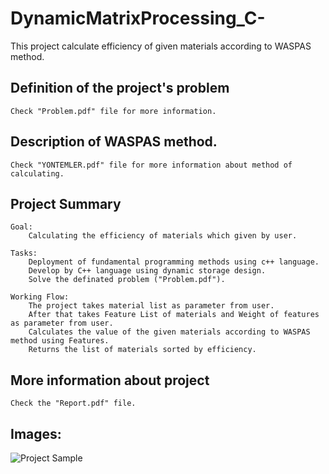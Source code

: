 # DynamicMatrixProcessing_C-
This project calculate efficiency of given materials according to WASPAS method.

## Definition of the project's problem

	Check "Problem.pdf" file for more information.

## Description of WASPAS method.
	Check "YONTEMLER.pdf" file for more information about method of calculating.

## Project Summary
	Goal:
		Calculating the efficiency of materials which given by user.

	Tasks:
		Deployment of fundamental programming methods using c++ language.
		Develop by C++ language using dynamic storage design.
		Solve the definated problem ("Problem.pdf").
		
	Working Flow:
		The project takes material list as parameter from user.
		After that takes Feature List of materials and Weight of features as parameter from user.
		Calculates the value of the given materials according to WASPAS method using Features.
		Returns the list of materials sorted by efficiency.


## More information about project

	Check the "Report.pdf" file.

## Images:

![Project Sample](https://user-images.githubusercontent.com/44205116/126623879-6f095c86-b1d3-4820-ac55-d57ea6023984.gif)


